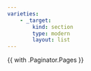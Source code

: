 ```yaml
---
varieties:
    - _target:
        kind: section
        type: modern
        layout: list
---
```

{{ with .Paginator.Pages }}
<ul class="posts">